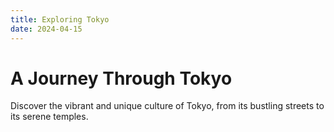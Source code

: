 ```yaml
---
title: Exploring Tokyo
date: 2024-04-15
---
```


# A Journey Through Tokyo

Discover the vibrant and unique culture of Tokyo, from its bustling streets to its serene temples.
